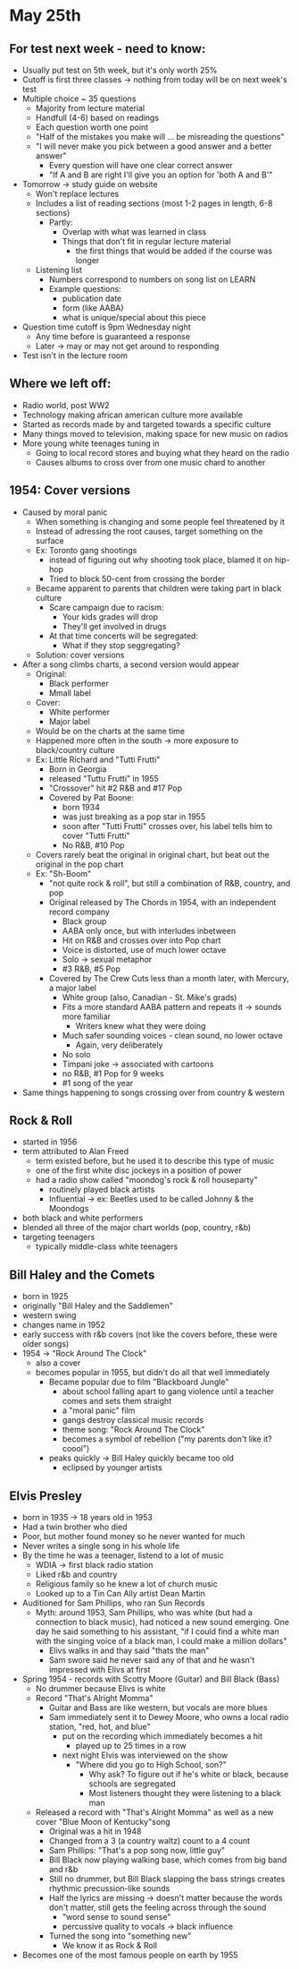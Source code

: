 May 25th
========

For test next week - need to know:
----------------------------------
- Usually put test on 5th week, but it's only worth 25%
- Cutoff is first three classes -> nothing from today will be on next week's test
- Multiple choice ~ 35 questions
  - Majority from lecture material
  - Handfull (4-6) based on readings
  - Each question worth one point
  - "Half of the mistakes you make will ... be misreading the questions"
  - "I will never make you pick between a good answer and a better answer"
    - Every question will have one clear correct answer
    - "If A and B are right I'll give you an option for 'both A and B'"
- Tomorrow -> study guide on website
  - Won't replace lectures
  - Includes a list of reading sections (most 1-2 pages in length, 6-8 sections)
    - Partly:
      - Overlap with what was learned in class
      - Things that don't fit in regular lecture material
        - the first things that would be added if the course was longer
  - Listening list
    - Numbers correspond to numbers on song list on LEARN
    - Example questions:
      - publication date
      - form (like AABA)
      - what is unique/special about this piece
- Question time cutoff is 9pm Wednesday night
  - Any time before is guaranteed a response
  - Later -> may or may not get around to responding
- Test isn't in the lecture room

Where we left off:
------------------
- Radio world, post WW2
- Technology making african american culture more available
- Started as records made by and targeted towards a specific culture
- Many things moved to television, making space for new music on radios
- More young white teenages tuning in
  - Going to local record stores and buying what they heard on the radio
  - Causes albums to cross over from one music chard to another

1954: Cover versions
----------------------
- Caused by moral panic
  - When something is changing and some people feel threatened by it
  - Instead of adressing the root causes, target something on the surface
  - Ex: Toronto gang shootings
    - instead of figuring out why shooting took place, blamed it on hip-hop
    - Tried to block 50-cent from crossing the border
  - Became apparent to parents that children were taking part in black culture
    - Scare campaign due to racism:
      - Your kids grades will drop
      - They'll get involved in drugs
    - At that time concerts will be segregated:
      - What if they stop seggregating?
  - Solution: cover versions
- After a song climbs charts, a second version would appear
  - Original:
    - Black performer
    - Mmall label
  - Cover:
    - White performer
    - Major label
  - Would be on the charts at the same time
  - Happened more often in the south -> more exposure to black/country culture
  - Ex: Little Richard and "Tutti Frutti"
    - Born in Georgia
    - released "Tuttu Frutti" in 1955
    - "Crossover" hit #2 R&B and #17 Pop
    - Covered by Pat Boone:
      - born 1934
      - was just breaking as a pop star in 1955
      - soon after "Tutti Frutti" crosses over, his label tells him to cover "Tutti Frutti"
      - No R&B, #10 Pop
  - Covers rarely beat the original in original chart, but beat out the original in the pop chart
  - Ex: "Sh-Boom"
    - "not quite rock & roll", but still a combination of R&B, country, and pop
    - Original released by The Chords in 1954, with an independent record company
      - Black group
      - AABA only once, but with interludes inbetween
      - Hit on R&B and crosses over into Pop chart
      - Voice is distorted, use of much lower octave
      - Solo -> sexual metaphor
      - #3 R&B, #5 Pop
    - Covered by The Crew Cuts less than a month later, with Mercury, a major label
      - White group (also, Canadian - St. Mike's grads)
      - Fits a more standard AABA pattern and repeats it -> sounds more familiar
        - Writers knew what they were doing
      - Much safer sounding voices - clean sound, no lower octave
        - Again, very deliberately 
      - No solo
      - Timpani joke -> associated with cartoons
      - no R&B, #1 Pop for 9 weeks
      - #1 song of the year
- Same things happening to songs crossing over from country & western

Rock & Roll
-----------
- started in 1956
- term attributed to Alan Freed
  - term existed before, but he used it to describe this type of music
  - one of the first white disc jockeys in a position of power
  - had a radio show called "moondog's rock & roll houseparty"
    - routinely played black artists
    - Influential -> ex: Beetles used to be called Johnny & the Moondogs
- both black and white performers
- blended all three of the major chart worlds (pop, country, r&b)
- targeting teenagers
  - typically middle-class white teenagers

Bill Haley and the Comets
-------------------------
  - born in 1925
  - originally "Bill Haley and the Saddlemen"
  - western swing
  - changes name in 1952
  - early success with r&b covers (not like the covers before, these were older songs)
  - 1954 -> "Rock Around The Clock"
    - also a cover
    - becomes popular in 1955, but didn't do all that well immediately
      - Became popular due to film "Blackboard Jungle"
        - about school falling apart to gang violence until a teacher comes and sets them straight
        - a "moral panic" film
        - gangs destroy classical music records
        - theme song: "Rock Around The Clock"
        - becomes a symbol of rebellion ("my parents don't like it? coool")
      - peaks quickly -> Bill Haley quickly became too old
        - eclipsed by younger artists

Elvis Presley
-------------
- born in 1935 -> 18 years old in 1953
- Had a twin brother who died
- Poor, but mother found money so he never wanted for much
- Never writes a single song in his whole life
- By the time he was a teenager, listend to a lot of music
  - WDIA -> first black radio station
  - Liked r&b and country
  - Religious family so he knew a lot of church music
  - Looked up to a Tin Can Ally artist Dean Martin
- Auditioned for Sam Phillips, who ran Sun Records
  - Myth: around 1953, Sam Phillips, who was white (but had a connection to black music), had noticed a new sound emerging. One day he said something to his assistant, "if I could find a white man with the singing voice of a black man, I could make a million dollars"
    - Elivs walks in and thay said "thats the man"
    - Sam swore said he never said any of that and he wasn't impressed with Elivs at first
- Spring 1954 - records with Scotty Moore (Guitar) and Bill Black (Bass)
  - No drummer because Elivs is white
  - Record "That's Alright Momma"
    - Guitar and Bass are like western, but vocals are more blues
    - Sam immediately sent it to Dewey Moore, who owns a local radio station, "red, hot, and blue"
      - put on the recording which immediately becomes a hit
        - played up to 25 times in a row
      - next night Elvis was interviewed on the show
        - "Where did you go to High School, son?"
          - Why ask? To figure out if he's white or black, because schools are segregated
          - Most listeners thought they were listening to a black man
  - Released a record with "That's Alright Momma" as well as a new cover "Blue Moon of Kentucky"song
    - Original was a hit in 1948
    - Changed from a 3 (a country waltz) count to a 4 count
    - Sam Phillips: "That's a pop song now, little guy"
    - Bill Black now playing walking base, which comes from big band and r&b
    - Still no drummer, but Bill Black slapping the bass strings creates rhythmic precussion-like sounds
    - Half the lyrics are missing -> doesn't matter because the words don't matter, still gets the feeling across through the sound
      - "word sense to sound sense"
      - percussive quality to vocals -> black influence
    - Turned the song into "something new"
      - We know it as Rock & Roll
- Becomes one of the most famous people on earth by 1955
